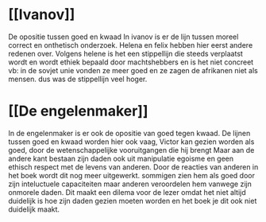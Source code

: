 
# [[Ivanov]]
De opositie tussen goed en kwaad
		In ivanov is er de lijn tussen moreel correct en onthetisch onderzoek.
		Helena en felix hebben hier eerst andere redenen over.
		Volgens helene is het een stippellijn die steeds verplaatst wordt
		en wordt ethiek bepaald door machtshebbers en is het niet concreet
		vb: in de sovjet unie vonden ze meer goed en ze zagen de afrikanen niet als mensen. dus was de stippellijn veel hoger.

# [[De engelenmaker]]
In de engelenmaker is er ook de opositie van goed tegen kwaad.
		De lijnen tussen goed en kwaad worden hier ook vaag,
		Victor kan gezien worden als goed, door de wetenschappelijke vooruitgangen die hij brengt
		Maar aan de andere kant bestaan zijn daden ook uit manipulatie egoisme en geen ethisch respect met de levens van anderen.
		 Door de reacties van anderen in het boek wordt dit nog meer uitgewerkt. sommigen zien hem als goed door zijn inteluctuele capaciteiten maar anderen veroordelen hem vanwege zijn onmorele daden.
		 Dit maakt een dilema voor de lezer omdat het niet altijd duidelijk is hoe zijn daden gezien moeten worden en het boek je dit ook niet duidelijk maakt.